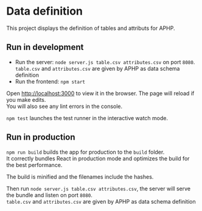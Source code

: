 # Data definition

This project displays the definition of tables and attributs for APHP.

## Run in development

- Run the server: `node server.js table.csv attributes.csv` on port `8080`. `table.csv` and `attributes.csv` are given by APHP as data schema definition
- Run the frontend: `npm start`

Open [http://localhost:3000](http://localhost:3000) to view it in the browser.
The page will reload if you make edits.<br />
You will also see any lint errors in the console.

`npm test` launches the test runner in the interactive watch mode.

## Run in production 

`npm run build` builds the app for production to the `build` folder.<br />
It correctly bundles React in production mode and optimizes the build for the best performance.

The build is minified and the filenames include the hashes.<br />

Then run `node server.js table.csv attributes.csv`, the server will serve the bundle and listen on port `8080`.<br />
`table.csv` and `attributes.csv` are given by APHP as data schema definition
